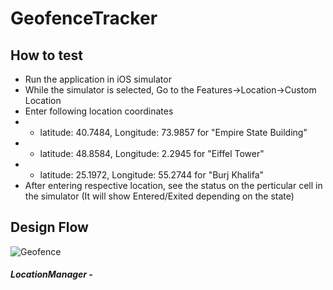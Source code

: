 # GeofenceTracker
## How to test
- Run the application in iOS simulator
- While the simulator is selected, Go to the Features->Location->Custom Location
- Enter following location coordinates
- - latitude: 40.7484, Longitude: 73.9857 for "Empire State Building"
- - latitude: 48.8584, Longitude: 2.2945 for "Eiffel Tower"
- - latitude: 25.1972, Longitude: 55.2744 for "Burj Khalifa"
- After entering respective location, see the status on the perticular cell in the simulator (It will show Entered/Exited depending on the state)

## Design Flow

![Geofence](https://user-images.githubusercontent.com/4660326/115708362-827edb00-a38d-11eb-89d9-16883c780ee7.jpg)

##### LocationManager - 
